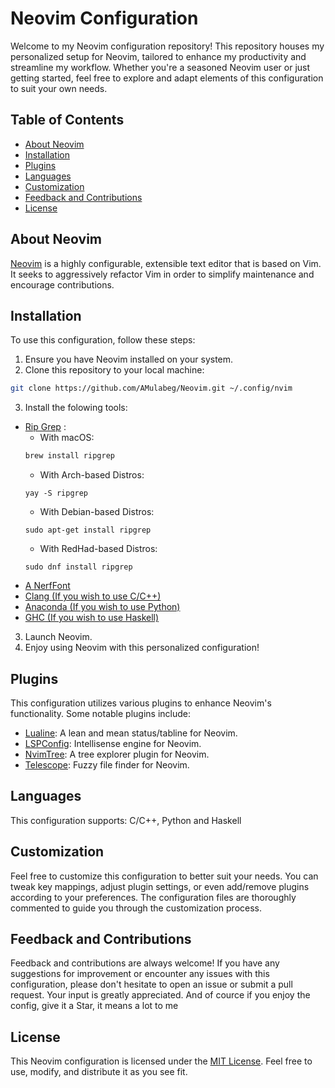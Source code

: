 # Neovim Configuration

Welcome to my Neovim configuration repository! This repository houses my personalized setup for Neovim, tailored to enhance my productivity and streamline my workflow. Whether you're a seasoned Neovim user or just getting started, feel free to explore and adapt elements of this configuration to suit your own needs.

## Table of Contents

- [About Neovim](#about-neovim)
- [Installation](#installation)
- [Plugins](#plugins)
- [Languages](#languages)
- [Customization](#customization)
- [Feedback and Contributions](#feedback-and-contributions)
- [License](#license)

## About Neovim

[Neovim](https://neovim.io/) is a highly configurable, extensible text editor that is based on Vim. It seeks to aggressively refactor Vim in order to simplify maintenance and encourage contributions.

## Installation

To use this configuration, follow these steps:

1. Ensure you have Neovim installed on your system.
2. Clone this repository to your local machine:

```bash
git clone https://github.com/AMulabeg/Neovim.git ~/.config/nvim
```
3. Install the folowing tools:
  - [Rip Grep](https://github.com/BurntSushi/ripgrep) :
    - With macOS:
     ```bash
     brew install ripgrep
     ```
    - With Arch-based Distros:
     ```
     yay -S ripgrep
     ```
    - With Debian-based Distros:
     ```
     sudo apt-get install ripgrep
     ```
    - With RedHad-based Distros:
     ```
     sudo dnf install ripgrep
     ```
  - [A NerfFont](https://www.nerdfonts.com/)
  - [Clang (If you wish to use C/C++)](https://clang.llvm.org/)
  - [Anaconda (If you wish to use Python)](https://www.anaconda.com/)
  - [GHC (If you wish to use Haskell)](https://www.haskell.org/ghc/)
     
3. Launch Neovim.
4. Enjoy using Neovim with this personalized configuration!


## Plugins

This configuration utilizes various plugins to enhance Neovim's functionality. Some notable plugins include:

- [Lualine](https://github.com/nvim-lualine/lualine.nvim): A lean and mean status/tabline for Neovim.
- [LSPConfig](https://github.com/neovim/nvim-lspconfig): Intellisense engine for Neovim.
- [NvimTree](https://github.com/nvim-tree/nvim-tree.lua): A tree explorer plugin for Neovim.
- [Telescope](https://github.com/nvim-telescope/telescope.nvim): Fuzzy file finder for Neovim.

## Languages

This configuration supports: C/C++, Python and Haskell

## Customization

Feel free to customize this configuration to better suit your needs. You can tweak key mappings, adjust plugin settings, or even add/remove plugins according to your preferences. The configuration files are thoroughly commented to guide you through the customization process.

## Feedback and Contributions

Feedback and contributions are always welcome! If you have any suggestions for improvement or encounter any issues with this configuration, please don't hesitate to open an issue or submit a pull request. Your input is greatly appreciated. And of cource if you enjoy the config, give it a Star, it means a lot to me

## License

This Neovim configuration is licensed under the [MIT License](LICENSE). Feel free to use, modify, and distribute it as you see fit.
